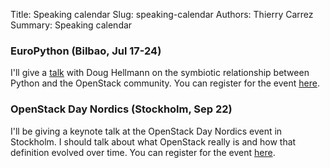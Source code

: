 Title: Speaking calendar
Slug: speaking-calendar
Authors: Thierry Carrez
Summary: Speaking calendar


### EuroPython (Bilbao, Jul 17-24)

I'll give a [talk](https://ep2016.europython.eu/conference/talks/how-openstack-makes-python-better-and-vice-versa)
with Doug Hellmann on the symbiotic relationship between Python and the
OpenStack community. You can register for the event
[here](https://ep2016.europython.eu/en/registration/).

### OpenStack Day Nordics (Stockholm, Sep 22)

I'll be giving a keynote talk at the OpenStack Day Nordics event in Stockholm.
I should talk about what OpenStack really is and how that definition evolved
over time. You can register for the event
[here](http://openstacknordic.org/tickets/).
